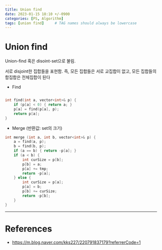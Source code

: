 ```yaml
---
title: Union find
date: 2023-01-15 18:10 +/-0900
categories: [PS, Algorithm]
tags: [union find]     # TAG names should always be lowercase
---
```


# Union find

Union-find 혹은 disoint-set으로 불림.

서로 disjoint한 집합들을 표현함. 즉, 모든 집합들은 서로 교집합이 없고, 모든 집합들의 합집합은 전체집합이 된다

- Find

```c++

int find(int a, vector<int>& p) {
	if (p[a] < 0) { return a; }
	p[a] = find(p[a], p);
	return p[a];
}
```


- Merge (반환값: set의 크기)

```c++
int merge (int a, int b, vector<int>& p) {
	a = find(a, p);
	b = find(b, p);
	if (a == b) { return -p[a]; }
	if (a < b) {
	    int curSize = p[b];
		p[b] = a;
		p[a] += tmp;
		return -p[a];
	} else {
	    int curSize = p[a];
		p[a] = b;
		p[b] += curSize;
		return -p[b];
	}
}
```





---
# References
- https://m.blog.naver.com/kks227/220791837179?referrerCode=1